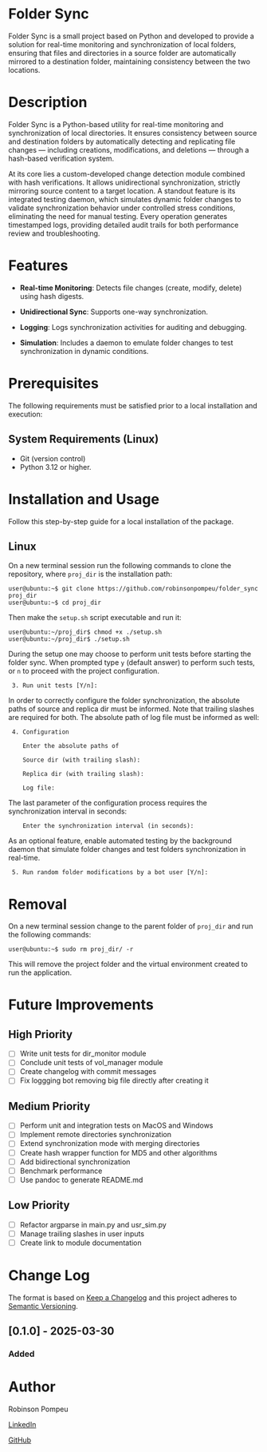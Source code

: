 # Folder Sync

Folder Sync is a small project based on Python and developed to provide a solution for real-time monitoring and synchronization of local folders, ensuring that files and directories in a source folder are automatically mirrored to a destination folder, maintaining consistency between the two locations.

# Description

Folder Sync is a Python-based utility for real-time monitoring and synchronization of local directories. It ensures consistency between source and destination folders by automatically detecting and replicating file changes — including creations, modifications, and deletions — through a hash-based verification system.

At its core lies a custom-developed change detection module combined with hash verifications. It allows unidirectional synchronization, strictly mirroring source content to a target location. A standout feature is its integrated testing daemon, which simulates dynamic folder changes to validate synchronization behavior under controlled stress conditions, eliminating the need for manual testing. Every operation generates timestamped logs, providing detailed audit trails for both performance review and troubleshooting.

# Features

- **Real-time Monitoring**: Detects file changes (create, modify, delete) using hash digests.

- **Unidirectional Sync**: Supports one-way synchronization.

- **Logging**: Logs synchronization activities for auditing and debugging.

- **Simulation**: Includes a daemon to emulate folder changes to test synchronization in dynamic conditions.

# Prerequisites

The following requirements must be satisfied prior to a local installation and execution:

## System Requirements (Linux)

- Git (version control)
- Python 3.12 or higher.

# Installation and Usage

Follow this step-by-step guide for a local installation of the package.

## Linux

On a new terminal session run the following commands to clone the repository, where `proj_dir` is the installation path:

```console
user@ubuntu:~$ git clone https://github.com/robinsonpompeu/folder_sync proj_dir
user@ubuntu:~$ cd proj_dir
```

Then make the `setup.sh` script executable and run it:

```console
user@ubuntu:~/proj_dir$ chmod +x ./setup.sh
user@ubuntu:~/proj_dir$ ./setup.sh
```

During the setup one may choose to perform unit tests before starting the folder sync. When prompted type `y` (default answer) to perform such tests, or `n` to proceed with the project configuration.

```console
 3. Run unit tests [Y/n]:
```

In order to correctly configure the folder synchronization, the absolute paths of source and replica dir must be informed. Note that trailing slashes are required for both. The absolute path of log file must be informed as well:

```console
 4. Configuration

    Enter the absolute paths of

    Source dir (with trailing slash):
    
    Replica dir (with trailing slash):
    
    Log file: 
```

The last parameter of the configuration process requires the synchronization interval in seconds:

```console
    Enter the synchronization interval (in seconds):
```

As an optional feature, enable automated testing by the background daemon that simulate folder changes and test folders synchronization in real-time.

```console
 5. Run random folder modifications by a bot user [Y/n]:
```

# Removal

On a new terminal session change to the parent folder of `proj_dir` and run the following commands:

```console
user@ubuntu:~$ sudo rm proj_dir/ -r
```

This will remove the project folder and the virtual environment created to run the application.

# Future Improvements

## High Priority

- [ ] Write unit tests for dir_monitor module
- [ ] Conclude unit tests of vol_manager module
- [ ] Create changelog with commit messages
- [ ] Fix loggging bot removing big file directly after creating it

## Medium Priority
- [ ] Perform unit and integration tests on MacOS and Windows
- [ ] Implement remote directories synchronization 
- [ ] Extend synchronization mode with merging directories
- [ ] Create hash wrapper function for MD5 and other algorithms
- [ ] Add bidirectional synchronization
- [ ] Benchmark performance
- [ ] Use pandoc to generate README.md

## Low Priority
- [ ] Refactor argparse in main.py and usr_sim.py
- [ ] Manage trailing slashes in user inputs
- [ ] Create link to module documentation

# Change Log

The format is based on [Keep a Changelog](http://keepachangelog.com/)
and this project adheres to [Semantic Versioning](http://semver.org/).

## [0.1.0] - 2025-03-30
 
### Added

# Author

Robinson Pompeu 

[LinkedIn](https://www.linkedin.com/in/robinsonpompeu/) 

[GitHub](https://github.com/robinsonpompeu)